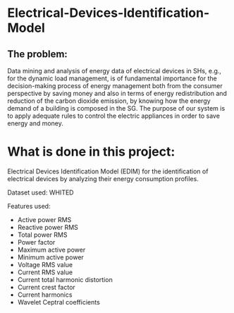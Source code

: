 # Electrical-Devices-Identification-Model

## The problem: 
    
Data mining and analysis of energy data of electrical devices in SHs, e.g., for the dynamic load management, is of fundamental importance for the decision-making process of energy management both from the consumer perspective by saving money and also in terms of energy redistribution and reduction of the carbon dioxide emission, by knowing how the energy demand of a building is composed in the SG. 
The purpose of our system is to apply adequate rules to control the electric appliances in order to save energy and money.

# What is done in this project:

Electrical Devices Identification Model (EDIM) for the identification of electrical devices by analyzing their energy consumption profiles. 
                     
Dataset used: WHITED
          
 
 Features used:
<ul>
    <li> Active power RMS </li>
  
<li> Reactive power RMS </li>
<li> Total power RMS </li>
<li> Power factor </li> </li>
<li> Maximum active power </li> 
<li> Minimum active power </li>
<li> Voltage RMS value </li>
<li> Current RMS value </li>
<li> Current total harmonic distortion </li>
<li> Current crest factor </li>
<li> Current harmonics </li>
<li> Wavelet Ceptral coefficients  </li> 

  </ul>


